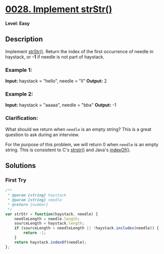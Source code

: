 # [0028. Implement strStr()](https://leetcode.com/problems/implement-strstr/)

**Level: Easy**

## Description

Implement  [strStr()](http://www.cplusplus.com/reference/cstring/strstr/).
Return the index of the first occurrence of needle in haystack, or  **-1**  if needle is not part of haystack.

### Example 1:

**Input:** haystack = "hello", needle = "ll" 
**Output:** 2 

### Example 2:

**Input:** haystack = "aaaaa", needle = "bba" 
**Output:** -1 

### Clarification:

What should we return when  `needle`  is an empty string? This is a great question to ask during an interview.

For the purpose of this problem, we will return 0 when  `needle`  is an empty string. This is consistent to C's [strstr()](http://www.cplusplus.com/reference/cstring/strstr/) and Java's [indexOf()](https://docs.oracle.com/javase/7/docs/api/java/lang/String.html#indexOf(java.lang.String)).


## Solutions

### First Try
``` js
/**
 * @param {string} haystack
 * @param {string} needle
 * @return {number}
 */
var strStr = function(haystack, needle) {
    needleLength = needle.length;
    sourceLength = haystack.length;
    if (sourceLength < needleLength || !haystack.includes(needle)) {
        return -1;
    } 
    return haystack.indexOf(needle);
};
```